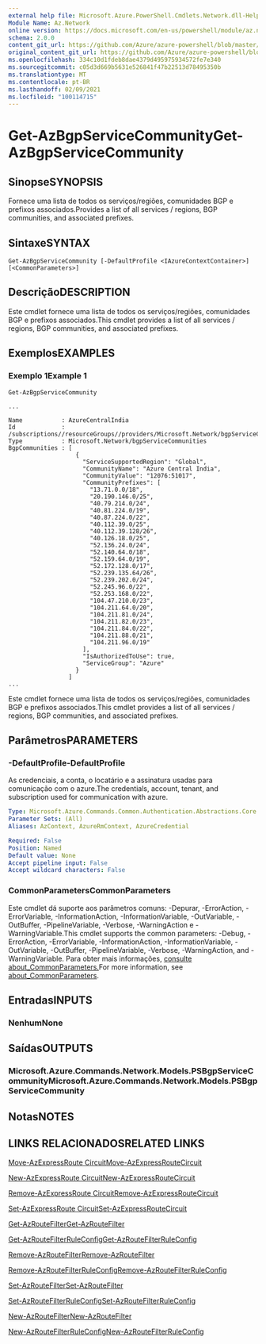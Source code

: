 ```yaml
---
external help file: Microsoft.Azure.PowerShell.Cmdlets.Network.dll-Help.xml
Module Name: Az.Network
online version: https://docs.microsoft.com/en-us/powershell/module/az.network/get-azbgpservicecommunity
schema: 2.0.0
content_git_url: https://github.com/Azure/azure-powershell/blob/master/src/Network/Network/help/Get-AzBgpServiceCommunity.md
original_content_git_url: https://github.com/Azure/azure-powershell/blob/master/src/Network/Network/help/Get-AzBgpServiceCommunity.md
ms.openlocfilehash: 334c10d1fdeb8dae4379d495975934572fe7e340
ms.sourcegitcommit: c05d3d669b5631e526841f47b22513d78495350b
ms.translationtype: MT
ms.contentlocale: pt-BR
ms.lasthandoff: 02/09/2021
ms.locfileid: "100114715"
---
```

# <span data-ttu-id="0fda1-101">Get-AzBgpServiceCommunity</span><span class="sxs-lookup"><span data-stu-id="0fda1-101">Get-AzBgpServiceCommunity</span></span>

## <span data-ttu-id="0fda1-102">Sinopse</span><span class="sxs-lookup"><span data-stu-id="0fda1-102">SYNOPSIS</span></span>
<span data-ttu-id="0fda1-103">Fornece uma lista de todos os serviços/regiões, comunidades BGP e prefixos associados.</span><span class="sxs-lookup"><span data-stu-id="0fda1-103">Provides a list of all services / regions, BGP communities, and associated prefixes.</span></span>

## <span data-ttu-id="0fda1-104">Sintaxe</span><span class="sxs-lookup"><span data-stu-id="0fda1-104">SYNTAX</span></span>

```
Get-AzBgpServiceCommunity [-DefaultProfile <IAzureContextContainer>] [<CommonParameters>]
```

## <span data-ttu-id="0fda1-105">Descrição</span><span class="sxs-lookup"><span data-stu-id="0fda1-105">DESCRIPTION</span></span>
<span data-ttu-id="0fda1-106">Este cmdlet fornece uma lista de todos os serviços/regiões, comunidades BGP e prefixos associados.</span><span class="sxs-lookup"><span data-stu-id="0fda1-106">This cmdlet provides a list of all services / regions, BGP communities, and associated prefixes.</span></span>

## <span data-ttu-id="0fda1-107">Exemplos</span><span class="sxs-lookup"><span data-stu-id="0fda1-107">EXAMPLES</span></span>

### <span data-ttu-id="0fda1-108">Exemplo 1</span><span class="sxs-lookup"><span data-stu-id="0fda1-108">Example 1</span></span>
```
Get-AzBgpServiceCommunity

...

Name           : AzureCentralIndia
Id             : /subscriptions//resourceGroups//providers/Microsoft.Network/bgpServiceCommunities/AzureCentralIndia
Type           : Microsoft.Network/bgpServiceCommunities
BgpCommunities : [
                   {
                     "ServiceSupportedRegion": "Global",
                     "CommunityName": "Azure Central India",
                     "CommunityValue": "12076:51017",
                     "CommunityPrefixes": [
                       "13.71.0.0/18",
                       "20.190.146.0/25",
                       "40.79.214.0/24",
                       "40.81.224.0/19",
                       "40.87.224.0/22",
                       "40.112.39.0/25",
                       "40.112.39.128/26",
                       "40.126.18.0/25",
                       "52.136.24.0/24",
                       "52.140.64.0/18",
                       "52.159.64.0/19",
                       "52.172.128.0/17",
                       "52.239.135.64/26",
                       "52.239.202.0/24",
                       "52.245.96.0/22",
                       "52.253.168.0/22",
                       "104.47.210.0/23",
                       "104.211.64.0/20",
                       "104.211.81.0/24",
                       "104.211.82.0/23",
                       "104.211.84.0/22",
                       "104.211.88.0/21",
                       "104.211.96.0/19"
                     ],
                     "IsAuthorizedToUse": true,
                     "ServiceGroup": "Azure"
                   }
                 ]
...
```

<span data-ttu-id="0fda1-109">Este cmdlet fornece uma lista de todos os serviços/regiões, comunidades BGP e prefixos associados.</span><span class="sxs-lookup"><span data-stu-id="0fda1-109">This cmdlet provides a list of all services / regions, BGP communities, and associated prefixes.</span></span>

## <span data-ttu-id="0fda1-110">Parâmetros</span><span class="sxs-lookup"><span data-stu-id="0fda1-110">PARAMETERS</span></span>

### <span data-ttu-id="0fda1-111">-DefaultProfile</span><span class="sxs-lookup"><span data-stu-id="0fda1-111">-DefaultProfile</span></span>
<span data-ttu-id="0fda1-112">As credenciais, a conta, o locatário e a assinatura usadas para comunicação com o azure.</span><span class="sxs-lookup"><span data-stu-id="0fda1-112">The credentials, account, tenant, and subscription used for communication with azure.</span></span>

```yaml
Type: Microsoft.Azure.Commands.Common.Authentication.Abstractions.Core.IAzureContextContainer
Parameter Sets: (All)
Aliases: AzContext, AzureRmContext, AzureCredential

Required: False
Position: Named
Default value: None
Accept pipeline input: False
Accept wildcard characters: False
```

### <span data-ttu-id="0fda1-113">CommonParameters</span><span class="sxs-lookup"><span data-stu-id="0fda1-113">CommonParameters</span></span>
<span data-ttu-id="0fda1-114">Este cmdlet dá suporte aos parâmetros comuns: -Depurar, -ErrorAction, -ErrorVariable, -InformationAction, -InformationVariable, -OutVariable, -OutBuffer, -PipelineVariable, -Verbose, -WarningAction e -WarningVariable.</span><span class="sxs-lookup"><span data-stu-id="0fda1-114">This cmdlet supports the common parameters: -Debug, -ErrorAction, -ErrorVariable, -InformationAction, -InformationVariable, -OutVariable, -OutBuffer, -PipelineVariable, -Verbose, -WarningAction, and -WarningVariable.</span></span> <span data-ttu-id="0fda1-115">Para obter mais informações, [consulte about_CommonParameters.](http://go.microsoft.com/fwlink/?LinkID=113216)</span><span class="sxs-lookup"><span data-stu-id="0fda1-115">For more information, see [about_CommonParameters](http://go.microsoft.com/fwlink/?LinkID=113216).</span></span>

## <span data-ttu-id="0fda1-116">Entradas</span><span class="sxs-lookup"><span data-stu-id="0fda1-116">INPUTS</span></span>

### <span data-ttu-id="0fda1-117">Nenhum</span><span class="sxs-lookup"><span data-stu-id="0fda1-117">None</span></span>

## <span data-ttu-id="0fda1-118">Saídas</span><span class="sxs-lookup"><span data-stu-id="0fda1-118">OUTPUTS</span></span>

### <span data-ttu-id="0fda1-119">Microsoft.Azure.Commands.Network.Models.PSBgpServiceCommunity</span><span class="sxs-lookup"><span data-stu-id="0fda1-119">Microsoft.Azure.Commands.Network.Models.PSBgpServiceCommunity</span></span>

## <span data-ttu-id="0fda1-120">Notas</span><span class="sxs-lookup"><span data-stu-id="0fda1-120">NOTES</span></span>

## <span data-ttu-id="0fda1-121">LINKS RELACIONADOS</span><span class="sxs-lookup"><span data-stu-id="0fda1-121">RELATED LINKS</span></span>

[<span data-ttu-id="0fda1-122">Move-AzExpressRoute Circuit</span><span class="sxs-lookup"><span data-stu-id="0fda1-122">Move-AzExpressRouteCircuit</span></span>](Move-AzExpressRouteCircuit.md)

[<span data-ttu-id="0fda1-123">New-AzExpressRoute Circuit</span><span class="sxs-lookup"><span data-stu-id="0fda1-123">New-AzExpressRouteCircuit</span></span>](New-AzExpressRouteCircuit.md)

[<span data-ttu-id="0fda1-124">Remove-AzExpressRoute Circuit</span><span class="sxs-lookup"><span data-stu-id="0fda1-124">Remove-AzExpressRouteCircuit</span></span>](Remove-AzExpressRouteCircuit.md)

[<span data-ttu-id="0fda1-125">Set-AzExpressRoute Circuit</span><span class="sxs-lookup"><span data-stu-id="0fda1-125">Set-AzExpressRouteCircuit</span></span>](Set-AzExpressRouteCircuit.md)

[<span data-ttu-id="0fda1-126">Get-AzRouteFilter</span><span class="sxs-lookup"><span data-stu-id="0fda1-126">Get-AzRouteFilter</span></span>](Get-AzRouteFilter.md)

[<span data-ttu-id="0fda1-127">Get-AzRouteFilterRuleConfig</span><span class="sxs-lookup"><span data-stu-id="0fda1-127">Get-AzRouteFilterRuleConfig</span></span>](Get-AzRouteFilterRuleConfig.md)

[<span data-ttu-id="0fda1-128">Remove-AzRouteFilter</span><span class="sxs-lookup"><span data-stu-id="0fda1-128">Remove-AzRouteFilter</span></span>](Remove-AzRouteFilter.md)

[<span data-ttu-id="0fda1-129">Remove-AzRouteFilterRuleConfig</span><span class="sxs-lookup"><span data-stu-id="0fda1-129">Remove-AzRouteFilterRuleConfig</span></span>](Remove-AzRouteFilterRuleConfig.md)

[<span data-ttu-id="0fda1-130">Set-AzRouteFilter</span><span class="sxs-lookup"><span data-stu-id="0fda1-130">Set-AzRouteFilter</span></span>](Set-AzRouteFilter.md)

[<span data-ttu-id="0fda1-131">Set-AzRouteFilterRuleConfig</span><span class="sxs-lookup"><span data-stu-id="0fda1-131">Set-AzRouteFilterRuleConfig</span></span>](Set-AzRouteFilterRuleConfig.md)

[<span data-ttu-id="0fda1-132">New-AzRouteFilter</span><span class="sxs-lookup"><span data-stu-id="0fda1-132">New-AzRouteFilter</span></span>](New-AzRouteFilter.md)

[<span data-ttu-id="0fda1-133">New-AzRouteFilterRuleConfig</span><span class="sxs-lookup"><span data-stu-id="0fda1-133">New-AzRouteFilterRuleConfig</span></span>](New-AzRouteFilterRuleConfig.md)
